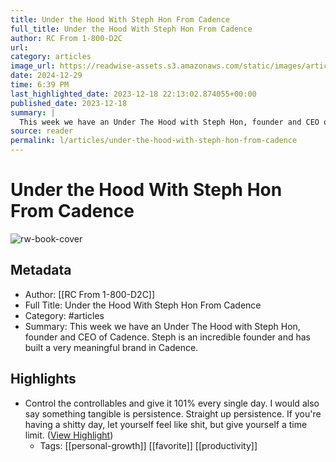 ```yaml
---
title: Under the Hood With Steph Hon From Cadence
full_title: Under the Hood With Steph Hon From Cadence
author: RC From 1-800-D2C
url: 
category: articles
image_url: https://readwise-assets.s3.amazonaws.com/static/images/article3.5c705a01b476.png
date: 2024-12-29
time: 6:39 PM
last_highlighted_date: 2023-12-18 22:13:02.874055+00:00
published_date: 2023-12-18
summary: |
  This week we have an Under The Hood with Steph Hon, founder and CEO of Cadence. Steph is an incredible founder and has built a very meaningful brand in Cadence.
source: reader
permalink: l/articles/under-the-hood-with-steph-hon-from-cadence
---
```

# Under the Hood With Steph Hon From Cadence

![rw-book-cover](https://readwise-assets.s3.amazonaws.com/static/images/article3.5c705a01b476.png)

## Metadata
- Author: [[RC From 1-800-D2C]]
- Full Title: Under the Hood With Steph Hon From Cadence
- Category: #articles
- Summary: This week we have an Under The Hood with Steph Hon, founder and CEO of Cadence. Steph is an incredible founder and has built a very meaningful brand in Cadence.

## Highlights
- Control the controllables and give it 101% every single day. I would also say something tangible is persistence. Straight up persistence. If you're having a shitty day, let yourself feel like shit, but give yourself a time limit. ([View Highlight](https://read.readwise.io/read/01hhzftppcght3s06z8aygwetj))
    - Tags: [[personal-growth]] [[favorite]] [[productivity]] 


